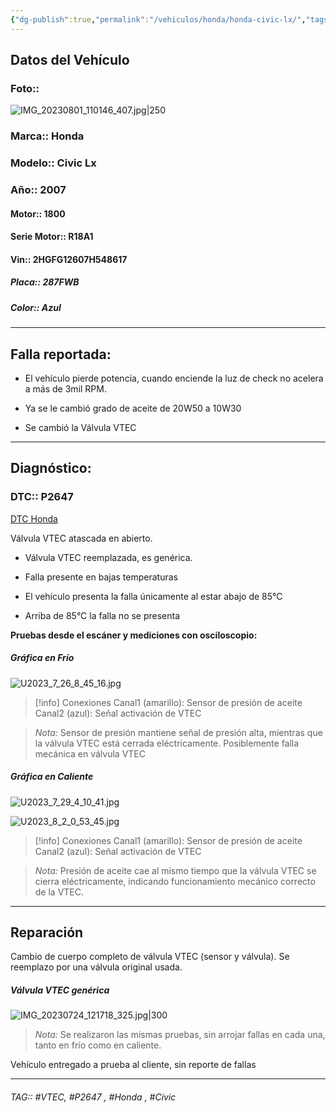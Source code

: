 ```yaml
---
{"dg-publish":true,"permalink":"/vehiculos/honda/honda-civic-lx/","tags":["gardenEntry"]}
---
```




## Datos del Vehículo 
### Foto:: 
![IMG_20230801_110146_407.jpg|250](/img/user/Adjuntos/IMG_20230801_110146_407.jpg)

### Marca:: Honda 
### Modelo:: Civic Lx
### Año:: 2007
#### Motor:: 1800
#### Serie Motor:: R18A1
#### Vin:: 2HGFG12607H548617
##### Placa:: 287FWB
##### Color:: Azul
---
## Falla reportada:
- El vehículo pierde potencia, cuando enciende la luz de check no acelera a más de 3mil RPM.

- Ya se le cambió grado de aceite de 20W50 a 10W30
- Se cambió la Válvula VTEC

---

## Diagnóstico:
### DTC::  P2647

[DTC Honda](http://aitus.golo365.com/Home/Report/reportDetail/diagnose_record_id/81b6b166ge8cOM5454OM2YnR2Y/report_type/D/l/es/timezone/-6)

Válvula VTEC atascada en abierto.
- Válvula VTEC reemplazada, es genérica.

- Falla presente en bajas temperaturas
- El vehículo presenta la falla únicamente al estar abajo de 85°C 
- Arriba de 85°C la falla no se presenta 

**Pruebas desde el escáner y mediciones con osciloscopio:**

##### Gráfica en Frío 
![U2023_7_26_8_45_16.jpg](/img/user/Adjuntos/U2023_7_26_8_45_16.jpg)

>[!info] Conexiones
>Canal1 (amarillo): Sensor de presión de aceite 
>Canal2 (azul): Señal activación de VTEC


>*Nota:* Sensor de presión mantiene señal de presión alta, mientras que la válvula VTEC está cerrada eléctricamente.
Posiblemente falla mecánica en válvula VTEC 

##### Gráfica en Caliente 
![U2023_7_29_4_10_41.jpg](/img/user/Adjuntos/U2023_7_29_4_10_41.jpg)

![U2023_8_2_0_53_45.jpg](/img/user/Adjuntos/U2023_8_2_0_53_45.jpg)

>[!info] Conexiones
>Canal1 (amarillo): Sensor de presión de aceite 
>Canal2 (azul): Señal activación de VTEC
>

>*Nota:* Presión de aceite cae al mismo tiempo que la válvula VTEC se cierra eléctricamente, indicando funcionamiento mecánico correcto de la VTEC.

---

## Reparación 
Cambio de cuerpo completo de válvula VTEC (sensor y válvula). Se reemplazo por una válvula original usada.

##### Válvula VTEC genérica 
![IMG_20230724_121718_325.jpg|300](/img/user/Adjuntos/IMG_20230724_121718_325.jpg)

>*Nota:* Se realizaron las mismas pruebas, sin arrojar fallas en cada una, tanto en frío como en caliente.

Vehículo entregado a prueba al cliente, sin reporte de fallas 

---



###### TAG:: #VTEC, #P2647 , #Honda , #Civic

